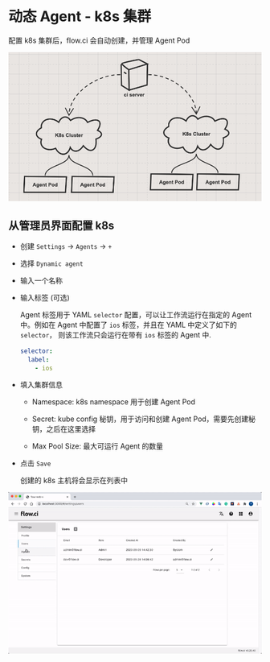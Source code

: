 # 动态 Agent - k8s 集群

配置 k8s 集群后，flow.ci 会自动创建，并管理 Agent Pod

![ssh host structure](../../src/agents/k8s_host_structure.png)

## 从管理员界面配置 k8s

* 创建 `Settings` -> `Agents` -> `+`
* 选择 `Dynamic agent`
* 输入一个名称
* 输入标签 (可选)

  Agent 标签用于 YAML `selector` 配置，可以让工作流运行在指定的 Agent 中。例如在 Agent 中配置了 `ios` 标签，并且在 YAML 中定义了如下的 `selector`， 则该工作流只会运行在带有 `ios` 标签的 Agent 中.

  ```yaml
  selector:
    label:
      - ios
  ```

* 填入集群信息
  * Namespace: k8s namespace 用于创建 Agent Pod

  * Secret: kube config 秘钥，用于访问和创建 Agent Pod，需要先创建秘钥，之后在这里选择

  * Max Pool Size: 最大可运行 Agent 的数量

* 点击 `Save`

  创建的 k8s 主机将会显示在列表中

![how to create host](../../src/agents/k8s_host_create.gif)